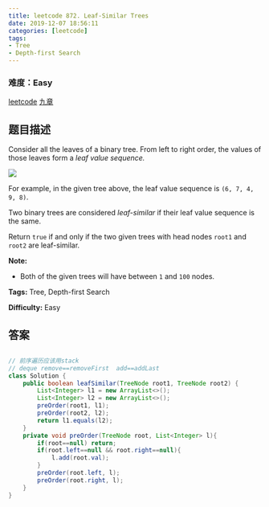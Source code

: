 ```yaml
---
title: leetcode 872. Leaf-Similar Trees
date: 2019-12-07 18:56:11
categories: [leetcode]
tags:
- Tree
- Depth-first Search
---
```

### 难度：Easy

<a href="https://leetcode.com/problems/leaf-similar-trees/">leetcode</a>
<a href="https://www.jiuzhang.com/solution/leaf-similar-trees/">九章</a>
## 题目描述
Consider all the leaves of a binary tree.  From left to right order, the
values of those leaves form a _leaf value sequence._

![](https://s3-lc-upload.s3.amazonaws.com/uploads/2018/07/16/tree.png)

For example, in the given tree above, the leaf value sequence is `(6, 7, 4, 9,
8)`.

Two binary trees are considered _leaf-similar_  if their leaf value sequence
is the same.

Return `true` if and only if the two given trees with head nodes `root1` and
`root2` are leaf-similar.



**Note:**

  * Both of the given trees will have between `1` and `100` nodes.


**Tags:** Tree, Depth-first Search

**Difficulty:** Easy
## 答案
<!--more-->
```java

// 前序遍历应该用stack
// deque remove==removeFirst  add==addLast
class Solution {
    public boolean leafSimilar(TreeNode root1, TreeNode root2) {
        List<Integer> l1 = new ArrayList<>();
        List<Integer> l2 = new ArrayList<>();
        preOrder(root1, l1);
        preOrder(root2, l2);
        return l1.equals(l2);
    }
    private void preOrder(TreeNode root, List<Integer> l){
        if(root==null) return;
        if(root.left==null && root.right==null){
            l.add(root.val);
        }
        preOrder(root.left, l);
        preOrder(root.right, l);
    }
}
```
